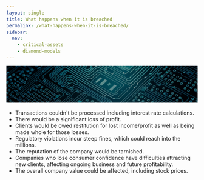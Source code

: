 ```yaml
---
layout: single
title: What happens when it is breached 
permalink: /what-happens-when-it-is-breached/
sidebar:
  nav:
    - critical-assets
    - diamond-models
---
```


![breach](/assets/Image-breach.png)
- Transactions couldn't be processed including interest rate calculations.
- There would be a significant loss of profit.
- Clients would be owed restitution for lost income/profit as well as being made whole for those losses.
- Regulatory violations incur steep fines, which could reach into the millions.
- The reputation of the company would be tarnished.
- Companies who lose consumer confidence have difficulties attracting new clients, affecting ongoing business and future profitability.
- The overall company value could be affected, including stock prices.